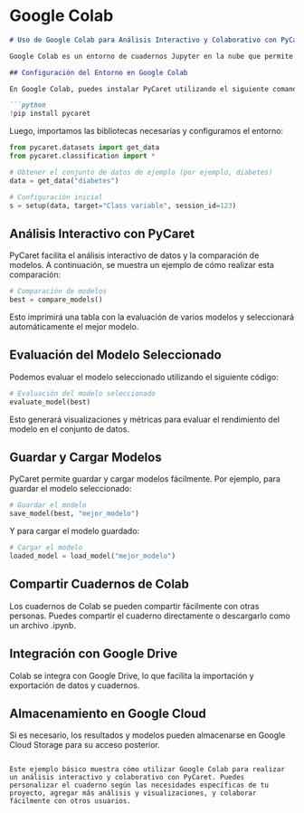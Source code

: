 # Google Colab

```markdown
# Uso de Google Colab para Análisis Interactivo y Colaborativo con PyCaret

Google Colab es un entorno de cuadernos Jupyter en la nube que permite realizar análisis de datos de manera interactiva y colaborativa. A continuación, se presenta un ejemplo de cómo utilizar Google Colab en combinación con PyCaret para análisis previo al EDA (Exploratory Data Analysis) y selección de modelos de Machine Learning.

## Configuración del Entorno en Google Colab

En Google Colab, puedes instalar PyCaret utilizando el siguiente comando:

```python
!pip install pycaret
```

Luego, importamos las bibliotecas necesarias y configuramos el entorno:

```python
from pycaret.datasets import get_data
from pycaret.classification import *

# Obtener el conjunto de datos de ejemplo (por ejemplo, diabetes)
data = get_data("diabetes")

# Configuración inicial
s = setup(data, target="Class variable", session_id=123)
```

## Análisis Interactivo con PyCaret

PyCaret facilita el análisis interactivo de datos y la comparación de modelos. A continuación, se muestra un ejemplo de cómo realizar esta comparación:

```python
# Comparación de modelos
best = compare_models()
```

Esto imprimirá una tabla con la evaluación de varios modelos y seleccionará automáticamente el mejor modelo.

## Evaluación del Modelo Seleccionado

Podemos evaluar el modelo seleccionado utilizando el siguiente código:

```python
# Evaluación del modelo seleccionado
evaluate_model(best)
```

Esto generará visualizaciones y métricas para evaluar el rendimiento del modelo en el conjunto de datos.

## Guardar y Cargar Modelos

PyCaret permite guardar y cargar modelos fácilmente. Por ejemplo, para guardar el modelo seleccionado:

```python
# Guardar el modelo
save_model(best, "mejor_modelo")
```

Y para cargar el modelo guardado:

```python
# Cargar el modelo
loaded_model = load_model("mejor_modelo")
```

## Compartir Cuadernos de Colab

Los cuadernos de Colab se pueden compartir fácilmente con otras personas. Puedes compartir el cuaderno directamente o descargarlo como un archivo .ipynb.

## Integración con Google Drive

Colab se integra con Google Drive, lo que facilita la importación y exportación de datos y cuadernos.

## Almacenamiento en Google Cloud

Si es necesario, los resultados y modelos pueden almacenarse en Google Cloud Storage para su acceso posterior.

```

Este ejemplo básico muestra cómo utilizar Google Colab para realizar un análisis interactivo y colaborativo con PyCaret. Puedes personalizar el cuaderno según las necesidades específicas de tu proyecto, agregar más análisis y visualizaciones, y colaborar fácilmente con otros usuarios.